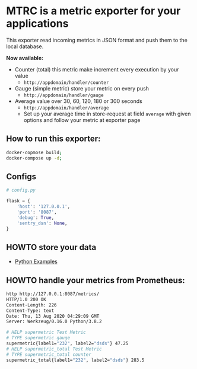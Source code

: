 # MTRC is a metric exporter for your applications

This exporter read incoming metrics in JSON format and push them to the local database.

**Now available:**
* Counter (total) this metric make increment every execution by your value
  * `http://appdomain/handler/counter`
* Gauge (simple metric) store your metric on every push
  * `http://appdomain/handler/gauge`
* Average value over 30, 60, 120, 180 or 300 seconds
  * `http://appdomain/handler/average`
  * Set up your average time in store-request at field `average` with given options and follow your metric at exporter page

## How to run this exporter:
```bash
docker-copmose build;
docker-compose up -d;
```

## Configs
```python
# config.py

flask = {
    'host': '127.0.0.1',
    'port': '8087',
    'debug': True,
    'sentry_dsn': None,
}
```

## HOWTO store your data
* [Python Examples](https://github.com/lundgrenalex/mtrc/wiki/Metrics-primitives-in-MRTC)


## HOWTO handle your metrics from Prometheus:
```bash
http http://127.0.0.1:8087/metrics/                                
HTTP/1.0 200 OK
Content-Length: 226
Content-Type: text
Date: Thu, 13 Aug 2020 04:29:09 GMT
Server: Werkzeug/0.16.0 Python/3.8.2

# HELP supermetric Test Metric
# TYPE supermetric gauge
supermetric{label1="232", label2="dsds"} 47.25
# HELP supermetric_total Test Metric
# TYPE supermetric_total counter
supermetric_total{label1="232", label2="dsds"} 283.5
```
